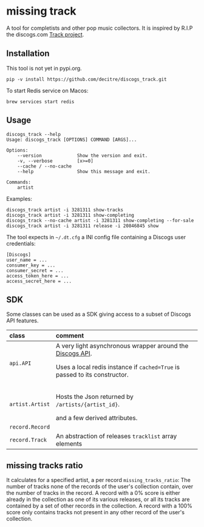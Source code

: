 # missing track

A tool for completists and other pop music collectors.
It is inspired by R.I.P the discogs.com [Track project](https://www.discogs.com/track). 

## Installation

This tool is not yet in pypi.org.

    pip -v install https://github.com/decitre/discogs_track.git

To start Redis service on Macos:

    brew services start redis

## Usage

    discogs_track --help
    Usage: discogs_track [OPTIONS] COMMAND [ARGS]...
    
    Options:
        --version             Show the version and exit.
        -v, --verbose         [x>=0]
        --cache / --no-cache
        --help                Show this message and exit.
    
    Commands:
        artist

Examples:
    
    discogs_track artist -i 3281311 show-tracks
    discogs_track artist -i 3281311 show-completing
    discogs_track --no-cache artist -i 3281311 show-completing --for-sale
    discogs_track artist -i 3281311 release -i 20846845 show

The tool expects in `~/.dt.cfg` a INI config file containing a Discogs user credentials:

    [Discogs]
    user_name = ...
    consumer_key = ...
    consumer_secret = ...
    access_token_here = ...
    access_secret_here = ...    

## SDK

Some classes can be used as a SDK giving access to a subset of Discogs API features.

| class | comment |
|:-------|:-------|
| `api.API` | A very light asynchronous wrapper around the [Discogs API](https://www.discogs.com/developers/). <p>Uses a local redis instance if <code>cached=True</code> is passed to its constructor.  |
| `artist.Artist` | <p>Hosts the Json returned by `/artists/{artist_id}`.</p> and a few derived attributes. |
| `record.Record` | |
| `record.Track` | An abstraction of releases `tracklist` array elements|


## missing tracks ratio

It calculates for a specified artist, a per record `missing_tracks_ratio`:
The number of tracks none of the records of the user's collection contain, over the number of tracks in the record.
A record with a 0% score is either already in the collection as one of its various releases, or all its tracks are contained by a set of other records in the collection.
A record with a 100% score only contains tracks not present in any other record of the user's collection.


<!--
## References

3. https://medium.com/@petehouston/install-and-config-redis-on-mac-os-x-via-homebrew-eb8df9a4f298

-->